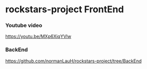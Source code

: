 # rockstars-project FrontEnd

### Youtube video
https://youtu.be/MXp6XiqYVlw

### BackEnd
https://github.com/normanLauH/rockstars-project/tree/BackEnd
